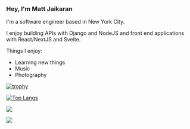 ### Hey, I'm Matt Jaikaran

I'm a software engineer based in New York City. 

I enjoy building APIs with Django and NodeJS and front end applications with React/NextJS and Svelte.

Things I enjoy:
- Learning new things
- Music
- Photography

[![trophy](https://github-profile-trophy.vercel.app/?username=mattjaikaran&theme=oldie&rank=SECRET,S,SSS,SS,AAA,AA,A,B&row=2&column=3)](https://github.com/ryo-ma/github-profile-trophy) 

[![Top Langs](https://github-readme-stats.vercel.app/api/top-langs/?username=mattjaikaran&layout=compact&theme=noctis_minimus)](https://github.com/anuraghazra/github-readme-stats)

![](https://github-profile-summary-cards.vercel.app/api/cards/repos-per-language?username=mattjaikaran&theme=dracula)

![](http://github-profile-summary-cards.vercel.app/api/cards/profile-details?username=mattjaikaran&theme=default)
